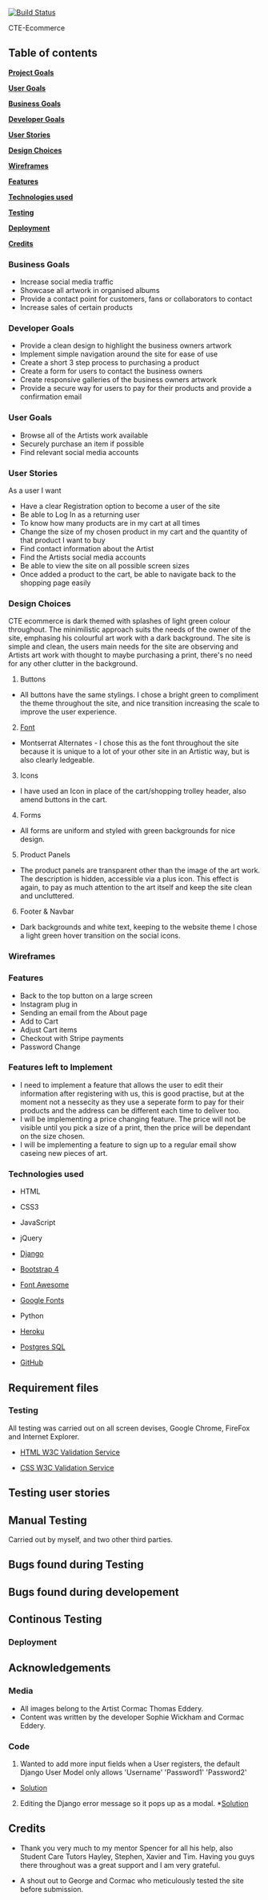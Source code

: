 [![Build Status](https://travis-ci.org/sw1ckham/cte-ecommerce.svg?branch=master)](https://travis-ci.org/sw1ckham/cte-ecommerce)

CTE-Ecommerce

## Table of contents

[**Project Goals**](#project-goals)

[**User Goals**](#user-goals)

[**Business Goals**](#user-goals)

[**Developer Goals**](#user-goals)

[**User Stories**](#user-stories)

[**Design Choices**](#design-choices)

[**Wireframes**](#wireframes)

[**Features**](#features)

[**Technologies used**](#technologies-used)

[**Testing**](#testing)

[**Deployment**](#deployment)

[**Credits**](#credits)

### Business Goals

* Increase social media traffic
* Showcase all artwork in organised albums
* Provide a contact point for customers, fans or collaborators to contact
* Increase sales of certain products

### Developer Goals

* Provide a clean design to highlight the business owners artwork
* Implement simple navigation around the site for ease of use
* Create a short 3 step process to purchasing a product
* Create a form for users to contact the business owners
* Create responsive galleries of the business owners artwork
* Provide a secure way for users to pay for their products and provide a confirmation email

### User Goals

* Browse all of the Artists work available
* Securely purchase an item if possible
* Find relevant social media accounts

### User Stories

As a user I want

* Have a clear Registration option to become a user of the site
* Be able to Log In as a returning user
* To know how many products are in my cart at all times
* Change the size of my chosen product in my cart and the quantity of that product I want to buy
* Find contact information about the Artist
* Find the Artists social media accounts
* Be able to view the site on all possible screen sizes
* Once added a product to the cart, be able to navigate back to the shopping page easily

### Design Choices

CTE ecommerce is dark themed with splashes of light green colour throughout. The minimilistic approach suits the needs of the owner of the site, emphasing his colourful art work with a dark background.
The site is simple and clean, the users main needs for the site are observing and Artists art work with thought to maybe purchasing a print, there's no need for any other clutter in the background.

1. Buttons
* All buttons have the same stylings. I chose a bright green to compliment the theme throughout the site, and nice transition increasing the scale to improve the user experience. 

2. [Font](https://fonts.google.com/specimen/Montserrat+Alternates?sidebar.open&query=Montserrat+Alternates)
* Montserrat Alternates - I chose this as the font throughout the site because it is unique to a lot of your other site in an Artistic way, but is also clearly ledgeable.

3. Icons
* I have used an Icon in place of the cart/shopping trolley header, also amend buttons in the cart.

4. Forms
* All forms are uniform and styled with green backgrounds for nice design. 

5. Product Panels
* The product panels are transparent other than the image of the art work. The description is hidden, accessible via a plus icon. This effect is again, to pay as much attention to 
the art itself and keep the site clean and uncluttered. 

6. Footer & Navbar
* Dark backgrounds and white text, keeping to the website theme I chose a light green hover transition on the social icons. 

### Wireframes

### Features

* Back to the top button on a large screen
* Instagram plug in
* Sending an email from the About page
* Add to Cart
* Adjust Cart items
* Checkout with Stripe payments
* Password Change 

### Features left to Implement

* I need to implement a feature that allows the user to edit their information after registering with us, this is good practise, but at the moment not a nessecity as they use a seperate form to
pay for their products and the address can be different each time to deliver too. 
* I will be implementing a price changing feature. The price will not be visible until you pick a size of a print, then the price will be dependant on the size chosen.
* I will be implementing a feature to sign up to a regular email show caseing new pieces of art. 

### Technologies used

* HTML
* CSS3
* JavaScript
* jQuery

* [Django](https://www.djangoproject.com/)
* [Bootstrap 4](https://getbootstrap.com/)

* [Font Awesome](https://fontawesome.com/)
* [Google Fonts](https://fonts.google.com/)

* Python
* [Heroku](https://dashboard.heroku.com/)
* [Postgres SQL]()
* [GitHub](https://github.com/sw1ckham/cte-ecommerce)

## Requirement files


### Testing

All testing was carried out on all screen devises, Google Chrome, FireFox and Internet Explorer.

* [HTML W3C Validation Service](https://validator.w3.org/)

* [CSS W3C Validation Service](https://jigsaw.w3.org/css-validator/)

## Testing user stories

## Manual Testing 

Carried out by myself, and two other third parties. 

## Bugs found during Testing

## Bugs found during developement

## Continous Testing

### Deployment 

## Acknowledgements

### Media

* All images belong to the Artist Cormac Thomas Eddery. 
* Content was written by the developer Sophie Wickham and Cormac Eddery. 

### Code  
 1. Wanted to add more input fields when a User registers, the default Django User Model only allows 'Username' 'Password1' 'Password2'
 * [Solution](https://dev.to/coderasha/create-advanced-user-sign-up-view-in-django-step-by-step-k9m)
 2. Editing the Django error message so it pops up as a modal.
 *[Solution](https://stackoverflow.com/questions/58863057/displaying-a-message-as-a-popup-alert-in-django)

## Credits

* Thank you very much to my mentor Spencer for all his help, also Student Care Tutors Hayley, Stephen, Xavier and Tim. Having you guys there throughout was
a great support and I am very grateful.

* A shout out to George and Cormac who meticulously tested the site before submission. 


 